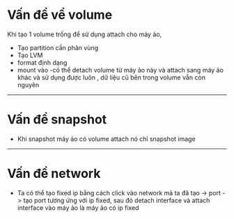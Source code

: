 # Vấn đề về volume

Khi tạo 1 volume trống để sử dụng attach cho máy ảo,

- Tạo partition cần phân vùng
- Tạo LVM
- format định dạng
- mount vào 
 -có thể detach volume từ máy ảo này và attach sang máy ảo khác và sử dụng được luôn , dữ liệu cũ bên trong volume vẫn còn nguyên


---------------
# Vấn đề snapshot

- Khi snapshot máy ảo có volume attach nó chỉ snapshot image

--------------

# Vấn đề network

- Ta có thể tạo fixed ip bằng cách click vào network mà ta đã tạo -> port -> tạo port tương ứng với ip fixed, sau đó detach interface và attach interface vào máy ảo là máy ảo có ip fixed

